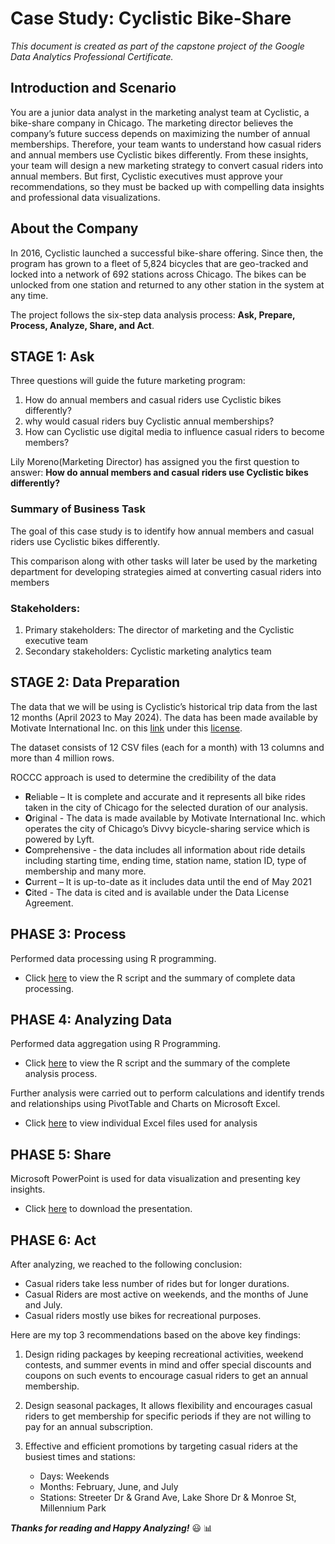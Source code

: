 # Case Study: Cyclistic Bike-Share

_This document is created as part of the capstone project of the Google Data Analytics Professional Certificate._

## Introduction and Scenario
You are a junior data analyst in the marketing analyst team at Cyclistic, a bike-share company in Chicago. The marketing director believes the company’s future success depends on maximizing the number of annual memberships. Therefore, your team wants to understand how casual riders and annual members use Cyclistic bikes differently. From these insights, your team will design a new marketing strategy to convert casual riders into annual members. But first, Cyclistic executives must approve your recommendations, so they must be backed up with compelling data insights and professional data visualizations.

## About the Company
In 2016, Cyclistic launched a successful bike-share offering. Since then, the program has grown to a fleet of 5,824 bicycles that are geo-tracked and locked into a network of 692 stations across Chicago. The bikes can be unlocked from one station and returned to any other station in the system at any time.

The project follows the six-step data analysis process: **Ask, Prepare, Process, Analyze, Share, and Act**.

## STAGE 1: Ask 
Three questions will guide the future marketing program:
 1. How do annual members and casual riders use Cyclistic bikes
    differently? 
 2. why would casual riders buy Cyclistic annual memberships?
 3. How can Cyclistic use digital media to influence casual
        riders to become members?
        
Lily Moreno(Marketing Director) has assigned you the first question to answer: 
**How do annual members and casual riders use Cyclistic bikes differently?**

### Summary of Business Task

The goal of this case study is to identify how annual members and casual riders use Cyclistic bikes differently.

This comparison along with other tasks will later be used by the marketing department for developing strategies aimed at converting casual riders into members

### Stakeholders:
1. Primary stakeholders: The director of marketing and the Cyclistic executive team
2. Secondary stakeholders: Cyclistic marketing analytics team

## STAGE 2: Data Preparation 

The data that we will be using is Cyclistic’s historical trip data from the last 12 months (April 2023 to May 2024). The data has been made available by Motivate International Inc. on this [link](https://divvy-tripdata.s3.amazonaws.com/index.html) under this [license](https://www.divvybikes.com/data-license-agreement).

The dataset consists of 12 CSV files (each for a month) with 13 columns and more than 4 million rows.

ROCCC approach is used to determine the credibility of the data

-   **R**eliable – It is complete and accurate and it represents all bike rides taken in the city of Chicago for the selected duration of our analysis.
-   **O**riginal - The data is made available by Motivate International Inc. which operates the city of Chicago’s Divvy bicycle-sharing service which is powered by Lyft.
-   **C**omprehensive - the data includes all information about ride details including starting time, ending time, station name, station ID, type of membership and many more.
-   **C**urrent – It is up-to-date as it includes data until the end of May 2021
-   **C**ited - The data is cited and is available under the Data License Agreement.

<!-- **Data Limitation**

A quick filtering and checking data for completeness shows that the “start station name and ID” and “end station name and ID” for some rides are missing. Further observations suggest that the most missing data about “start station name” belongs to “electric bikes” as 201,975 out of 888,490 electric ride-shares have missing data and it accounts for 22% of total electric-bike ride shares.

This limitation could slightly affect our analysis for finding stations where most electric bikes are taken but we can use “end station names” to locate our customers and this can be used for further analysis and potential marketing campaigns. -->

## PHASE 3: Process

Performed data processing using R programming.
- Click [here]() to view the R script and the summary of complete data processing.

## PHASE 4: Analyzing Data
Performed data aggregation using R Programming.
- Click [here](https://github.com/skramazan/GDA_Capstone_Project_Cyclistic_Bike-share/blob/main/02.%20Analysis/analysis_script.R) to view the R script and the summary of the complete analysis process.

Further analysis were carried out to perform calculations and identify trends and relationships using PivotTable and Charts on Microsoft Excel.

 - Click [here](https://github.com/skramazan/GDA_Capstone_Project_Cyclistic_Bike-share/tree/main/02.%20Analysis) to view individual Excel files used for analysis

## PHASE 5: Share
Microsoft PowerPoint is used for data visualization and presenting key insights.
- Click [here](https://github.com/skramazan/GDA_Capstone_Project_Cyclistic_Bike-share/tree/main/03.%20Presentation) to download the presentation.

## PHASE 6: Act
After analyzing, we reached to the following conclusion:
- Casual riders take less number of rides but for longer durations.
- Casual Riders are most active on weekends, and the months of June and July.
- Casual riders mostly use bikes for recreational purposes.

Here are my top 3 recommendations based on the above key findings:
1. Design riding packages by keeping recreational activities, weekend contests, and summer events in mind and offer special discounts and coupons on such events to encourage casual riders to get an annual membership.

2. Design seasonal packages, It allows flexibility and encourages casual riders to get membership for specific periods if they are not willing to pay for an annual subscription.

3. Effective and efficient promotions by targeting casual riders at the busiest times and stations:
	- Days: Weekends
	- Months: February, June, and July
	- Stations: Streeter Dr & Grand Ave, Lake Shore Dr & Monroe St, Millennium Park


***Thanks for reading and Happy Analyzing!*** :smiley: :bar_chart:
